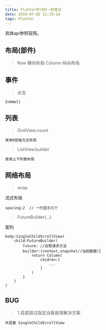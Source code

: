 ```yaml
---
title: Flutter学习的一些笔记
date: 2019-07-02 11:10:24
tags: Flutter
---
```


具体api参照官网。

## 布局(部件)

> Row 横向布局
> Column 纵向布局

## 事件

> 点击

```
InkWell
```

## 列表

> GridView.count 

```
常用9宫格方式布局
```

> ListView.builder

```
常用上下列表布局
```

## 网络布局

> wrap

流式布局

```
spacing:2  // 一行显示几个
```

> FutureBuilder(...)

案列

```
body:SingleChildScrollView(
	child:FutureBuilder(
		future: //远程请求方法
		builder:(context,snapshot//当前数据){
			return Column(
				chidren:[
					...
				]
			)
		}
	)
)
```

## BUG

> 1.高度超过指定设备报错解决方案

```
外层套 SingleChildScrollView
```

